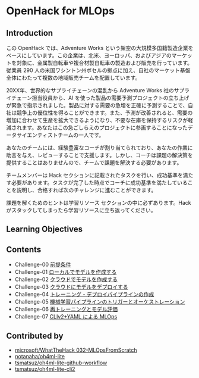 # OpenHack for MLOps

## Introduction
この OpenHack では、Adventure Works という架空の大規模多国籍製造企業をベースにしています。この企業は、北米、ヨーロッパ、およびアジアのマーケットを対象に、金属製自転車や複合材製自転車の製造および販売を行っています。従業員 290 人の米国ワシントン州ボセルの拠点に加え、自社のマーケット基盤全体にわたって複数の地域販売チームを配置しています。

20XX年、世界的なサプライチェーンの混乱から Adventure Works 社のサプライチェーン担当役員から、AI を使った製品の需要予測プロジェクトの立ち上げが緊急で指示されました。製品に対する需要の急増を正確に予測することで、自社は競争上の優位性を得ることができます。また、予測が改善されると、需要の増加に合わせて生産を拡大できるようになり、不要な在庫を保持するリスクが軽減されます。あなたはこの急ごしらえのプロジェクトに参画することになったデータサイエンティストチームの一人です。

あなたのチームには、経験豊富なコーチが割り当てられており、あなたの作業に助言を与え、レビューすることで支援します。しかし、コーチは課題の解決策を提供することはありませんので、チームで課題を解決する必要があります。

チームメンバーは Hack セクションに記載されたタスクを行い、成功基準を満たす必要があります。タスクが完了した時点でコーチに成功基準を満たしていることを説明し、合格すれば次のチャレンジに進むことができます。

課題を解くためのヒントは学習リソース セクションの中に必ずあります。Hack がスタックしてしまったら学習リソースに立ち返ってください。

## Learning Objectives

## Contents

 - Challenge-00 [前提条件](./Challenge-00.md)
 - Challenge-01 [ローカルでモデルを作成する](./Challenge-01.md)
 - Challenge-02 [クラウドでモデルを作成する](./Challenge-02.md)
 - Challenge-03 [クラウドにモデルをデプロイする](./Challenge-03.md)
 - Challenge-04 [トレーニング・デプロイパイプラインの作成](./Challenge-04.md)
 - Challenge-05 [機械学習パイプラインのトリガーとオーケストレーション](./Challenge-05.md)
 - Challenge-06 [再トレーニングとモデル評価](./Challenge-06.md)
 - Challenge-07 [CLIv2+YAML による MLOps](./Challenge-07.md)


## Contributed by
 - [microsoft/WhatTheHack 032-MLOpsFromScratch](https://github.com/microsoft/WhatTheHack/tree/master/032-MLOpsFromScratch)
 - [notanaha/oh4ml-lite](https://github.com/notanaha/oh4ml-lite)
 - [tsmatsuz/oh4ml-lite-github-workflow](https://github.com/tsmatsuz/oh4ml-lite-github-workflow)
 - [tsmatsuz/oh4ml-lite-cli2](https://github.com/tsmatsuz/oh4ml-lite-cli2)